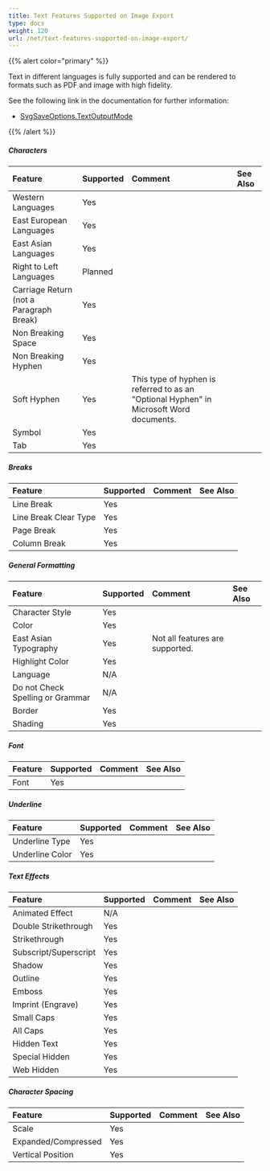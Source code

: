 ```yaml
---
title: Text Features Supported on Image Export
type: docs
weight: 120
url: /net/text-features-supported-on-image-export/
---
```


{{% alert color="primary" %}} 

Text in different languages is fully supported and can be rendered to formats such as PDF and image with high fidelity.

See the following link in the documentation for further information:

- [SvgSaveOptions.TextOutputMode](https://apireference.aspose.com/words/net/aspose.words.saving/svgsaveoptions/properties/textoutputmode)

{{% /alert %}} 

##### **Characters**

|**Feature**|**Supported**|**Comment**|**See Also**|
| :- | :- | :- | :- |
|Western Languages |Yes | | |
|East European Languages |Yes | | |
|East Asian Languages |Yes | | |
|Right to Left Languages |Planned | | |
|Carriage Return (not a Paragraph Break) |Yes | | |
|Non Breaking Space |Yes | | |
|Non Breaking Hyphen |Yes | | |
|Soft Hyphen |Yes |This type of hyphen is referred to as an "Optional Hyphen" in Microsoft Word documents. | |
|Symbol |Yes | | |
|Tab |Yes | | |

##### **Breaks**

|**Feature**|**Supported**|**Comment**|**See Also**|
| :- | :- | :- | :- |
|Line Break |Yes | | |
|Line Break Clear Type |Yes | | |
|Page Break |Yes | | |
|Column Break |Yes | | |

##### **General Formatting**

|**Feature**|**Supported**|**Comment**|**See Also**|
| :- | :- | :- | :- |
|Character Style |Yes | | |
|Color |Yes | | |
|East Asian Typography |Yes |Not all features are supported. | |
|Highlight Color |Yes | | |
|Language |N/A | | |
|Do not Check Spelling or Grammar |N/A | | |
|Border |Yes | | |
|Shading |Yes | | |

##### **Font**

|**Feature**|**Supported**|**Comment**|**See Also**|
| :- | :- | :- | :- |
|Font |Yes | | |

##### **Underline**

|**Feature**|**Supported**|**Comment**|**See Also**|
| :- | :- | :- | :- |
|Underline Type |Yes | | |
|Underline Color |Yes | | |

##### **Text Effects**

|**Feature**|**Supported**|**Comment**|**See Also**|
| :- | :- | :- | :- |
|Animated Effect |N/A | | |
|Double Strikethrough |Yes | | |
|Strikethrough |Yes | | |
|Subscript/Superscript |Yes | | |
|Shadow |Yes | | |
|Outline |Yes | | |
|Emboss |Yes | | |
|Imprint (Engrave) |Yes | | |
|Small Caps |Yes | | |
|All Caps |Yes | | |
|Hidden Text |Yes | | |
|Special Hidden |Yes | | |
|Web Hidden |Yes | | |

##### **Character Spacing**

|**Feature**|**Supported**|**Comment**|**See Also**|
| :- | :- | :- | :- |
|Scale |Yes | | |
|Expanded/Compressed |Yes | | |
|Vertical Position |Yes | | |

